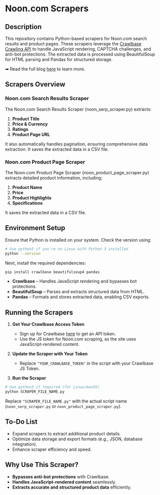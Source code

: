 # Noon.com Scrapers

## Description

This repository contains Python-based scrapers for Noon.com search results and product pages. These scrapers leverage the [Crawlbase Crawling API](https://crawlbase.com/crawling-api-avoid-captchas-blocks) to handle JavaScript rendering, CAPTCHA challenges, and anti-bot protections. The extracted data is processed using BeautifulSoup for HTML parsing and Pandas for structured storage.

➡ Read the full blog [here](https://crawlbase.com/blog/how-to-scrape-noon-data/) to learn more.

## Scrapers Overview

### Noon.com Search Results Scraper

The Noon.com Search Results Scraper (noon_serp_scraper.py) extracts:

1. **Product Title**
2. **Price & Currency**
3. **Ratings**
4. **Product Page URL**

It also automatically handles pagination, ensuring comprehensive data extraction. It saves the extracted data in a CSV file.

### Noon.com Product Page Scraper

The Noon.com Product Page Scraper (noon_product_page_scraper.py) extracts detailed product information, including:

1. **Product Name**
2. **Price**
3. **Product Highlights**
4. **Specifications**

It saves the extracted data in a CSV file.

## Environment Setup

Ensure that Python is installed on your system. Check the version using:

```bash
# Use python3 if you're on Linux with Python 3 installed
python --version
```

Next, install the required dependencies:

```bash
pip install crawlbase beautifulsoup4 pandas
```

- **Crawlbase** – Handles JavaScript rendering and bypasses bot protections.
- **BeautifulSoup** – Parses and extracts structured data from HTML.
- **Pandas** – Formats and stores extracted data, enabling CSV exports.

## Running the Scrapers

1. **Get Your Crawlbase Access Token**

   - Sign up for Crawlbase [here](https://crawlbase.com/signup) to get an API token.
   - Use the JS token for Noon.com scraping, as the site uses JavaScript-rendered content.

2. **Update the Scraper with Your Token**

   - Replace `"YOUR_CRAWLBASE_TOKEN"` in the script with your Crawlbase JS Token.

3. **Run the Scraper**

```bash
# Use python3 if required (for Linux/macOS)
python SCRAPER_FILE_NAME.py
```

Replace `"SCRAPER_FILE_NAME.py"` with the actual script name (`noon_serp_scraper.py` or `noon_product_page_scraper.py`).

## To-Do List

- Expand scrapers to extract additional product details.
- Optimize data storage and export formats (e.g., JSON, database integration).
- Enhance scraper efficiency and speed.

## Why Use This Scraper?

- **Bypasses anti-bot protections** with Crawlbase.
- **Handles JavaScript-rendered content** seamlessly.
- **Extracts accurate and structured product data** efficiently.
